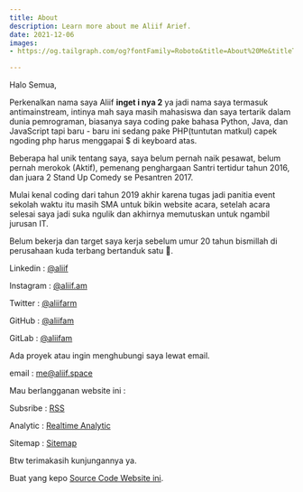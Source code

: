 ```yaml
---
title: About
description: Learn more about me Aliif Arief.
date: 2021-12-06
images:
- https://og.tailgraph.com/og?fontFamily=Roboto&title=About%20Me&titleTailwind=text-gray-800%20font-bold%20text-6xl&titleFontFamily=Inter&text=Learn%20more%20about%20me%20Aliif%20Arief%20&textTailwind=text-gray-700%20text-2xl%20mt-4&logoTailwind=h-8&bgTailwind=bg-white&footer=aliif.space&footerTailwind=text-teal-600&t=1654070936915&refresh=1

---
```

Halo Semua,

Perkenalkan nama saya Aliif **inget i nya 2** ya jadi nama saya termasuk antimainstream, intinya mah saya masih mahasiswa dan saya tertarik dalam dunia pemrograman, biasanya saya coding pake bahasa Python, Java, dan JavaScript tapi baru - baru ini sedang pake PHP(tuntutan matkul) capek ngoding php harus menggapai $ di keyboard atas.

Beberapa hal unik tentang saya, saya belum pernah naik pesawat, belum pernah merokok (Aktif), pemenang penghargaan Santri tertidur tahun 2016, dan juara 2 Stand Up Comedy se Pesantren 2017.

Mulai kenal coding dari tahun 2019 akhir karena tugas jadi panitia event sekolah waktu itu masih SMA untuk bikin website acara, setelah acara selesai saya jadi suka ngulik dan akhirnya memutuskan untuk ngambil jurusan IT.

Belum bekerja dan target saya kerja sebelum umur 20 tahun bismillah di perusahaan kuda terbang bertanduk satu 🤣.

Linkedin : [@aliif](https://www.linkedin.com/in/aliif/)

Instagram : [@aliif.am](https://www.instagram.com/aliif.am/)

Twitter : [@aliifarm](https://twitter.com/aliifarm "my twitter")

GitHub : [@aliifam](https://github.com/aliifam)

GitLab : [@aliifam](https://gitlab.com/aliifam)

Ada proyek atau ingin menghubungi saya lewat email.

email : [me@aliif.space](mailto:me@aliif.space)

Mau berlangganan website ini :

<p>Subsribe :
<a href="https://aliif.space/rss.xml"
class="cursor-newtab"
target="_blank"> RSS</a>
</p>

<p>Analytic :
<a href="https://umami.aliif.space/share/C5b0DgXU/aliif.space"
class="cursor-newtab"
target="_blank"> Realtime Analytic</a>
</p>

<p>Sitemap :
<a href="https://aliif.space/sitemap.xml"
class="cursor-newtab"
target="_blank"> Sitemap</a>
</p>

Btw terimakasih kunjungannya ya.

Buat yang kepo [Source Code Website ini](github.com/aliifam/aliif.space "source code aliif.space").
